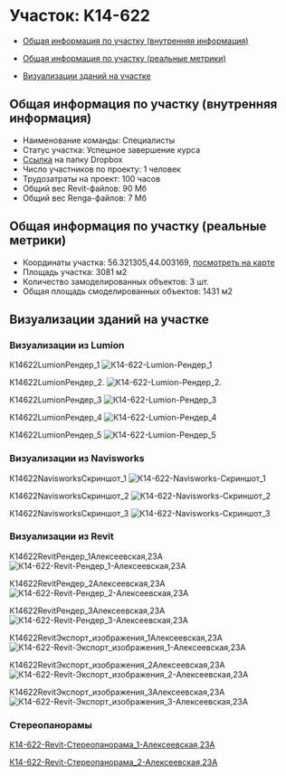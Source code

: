 # Участок: K14-622

* [Общая информация по участку (внутренняя информация)](#Chapter1)

* [Общая информация по участку (реальные метрики)](#Chapter2)

* [Визуализации зданий на участке](#Chapter6)

## <a id="Chapter1"></a> Общая информация по участку (внутренняя информация)
+ Наименование команды: Специалисты
+ Статус участка: Успешное завершение курса
+ [Ссылка](https://www.dropbox.com/sh/wvvgv1nw1iqred9/AABciCLUGtKmwHu-yht6NAQ4a/K14_622?dl=0) на папку Dropbox
+ Число участников по проекту: 1 человек
+ Трудозатраты на проект: 100 часов
+ Общий вес Revit-файлов: 90 Мб
+ Общий вес Renga-файлов: 7 Мб
## <a id="Chapter2"></a> Общая информация по участку (реальные метрики)
+ Координаты участка: 56.321305,44.003169, [посмотреть на карте](https://yandex.ru/maps/47/nizhny-novgorod/?ll=44.003169%2C56.321305&z=19)
+ Площадь участка: 3081 м2
+ Количество замоделированных объектов: 3 шт.
+ Общая площадь смоделированных объектов: 1431 м2
## <a id="Chapter6"></a> Визуализации зданий на участке
### Визуализации из Lumion
К14622LumionРендер_1
![К14-622-Lumion-Рендер_1](/Images/K14_622/К14-622-Lumion-Рендер_1_Compressed.jpg)

К14622LumionРендер_2.
![К14-622-Lumion-Рендер_2.](/Images/K14_622/К14-622-Lumion-Рендер_2._Compressed.jpg)

К14622LumionРендер_3
![К14-622-Lumion-Рендер_3](/Images/K14_622/К14-622-Lumion-Рендер_3_Compressed.jpg)

К14622LumionРендер_4
![К14-622-Lumion-Рендер_4](/Images/K14_622/К14-622-Lumion-Рендер_4_Compressed.jpg)

К14622LumionРендер_5
![К14-622-Lumion-Рендер_5](/Images/K14_622/К14-622-Lumion-Рендер_5_Compressed.jpg)

### Визуализации из Navisworks
К14622NavisworksСкриншот_1
![К14-622-Navisworks-Скриншот_1](/Images/K14_622/К14-622-Navisworks-Скриншот_1_Compressed.jpg)

К14622NavisworksСкриншот_2
![К14-622-Navisworks-Скриншот_2](/Images/K14_622/К14-622-Navisworks-Скриншот_2_Compressed.jpg)

К14622NavisworksСкриншот_3
![К14-622-Navisworks-Скриншот_3](/Images/K14_622/К14-622-Navisworks-Скриншот_3_Compressed.jpg)

### Визуализации из Revit
К14622RevitРендер_1Алексеевская,23А
![К14-622-Revit-Рендер_1-Алексеевская,23А](/Images/K14_622/К14-622-Revit-Рендер_1-Алексеевская,23А_Compressed.jpg)

К14622RevitРендер_2Алексеевская,23А
![К14-622-Revit-Рендер_2-Алексеевская,23А](/Images/K14_622/К14-622-Revit-Рендер_2-Алексеевская,23А_Compressed.jpg)

К14622RevitРендер_3Алексеевская,23А
![К14-622-Revit-Рендер_3-Алексеевская,23А](/Images/K14_622/К14-622-Revit-Рендер_3-Алексеевская,23А_Compressed.jpg)

К14622RevitЭкспорт_изображения_1Алексеевская,23А
![К14-622-Revit-Экспорт_изображения_1-Алексеевская,23А](/Images/K14_622/К14-622-Revit-Экспорт_изображения_1-Алексеевская,23А_Compressed.jpg)

К14622RevitЭкспорт_изображения_2Алексеевская,23А
![К14-622-Revit-Экспорт_изображения_2-Алексеевская,23А](/Images/K14_622/К14-622-Revit-Экспорт_изображения_2-Алексеевская,23А_Compressed.jpg)

К14622RevitЭкспорт_изображения_3Алексеевская,23А
![К14-622-Revit-Экспорт_изображения_3-Алексеевская,23А](/Images/K14_622/К14-622-Revit-Экспорт_изображения_3-Алексеевская,23А_Compressed.jpg)

### Стереопанорамы
[К14-622-Revit-Стереопанорама_1-Алексеевская,23А](https://pano.autodesk.com/pano.html?url=jpgs/2506e3ef-f7ef-497e-9d71-e939e86d7f93&version=2)

[К14-622-Revit-Стереопанорама_2-Алексеевская,23А](https://pano.autodesk.com/pano.html?url=jpgs/6ace3f48-5aca-4af4-bb04-bd42b0809b0c&version=2)

